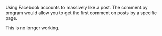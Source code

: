 Using Facebook accounts to massively like a post.
The comment.py program would allow you to get the first comment on posts by a specific page.

This is no longer working.
